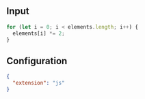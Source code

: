 
## Input
```javascript input
for (let i = 0; i < elements.length; i++) {
  elements[i] *= 2;
}
```

## Configuration
```json configuration
{
  "extension": "js"
}
```
